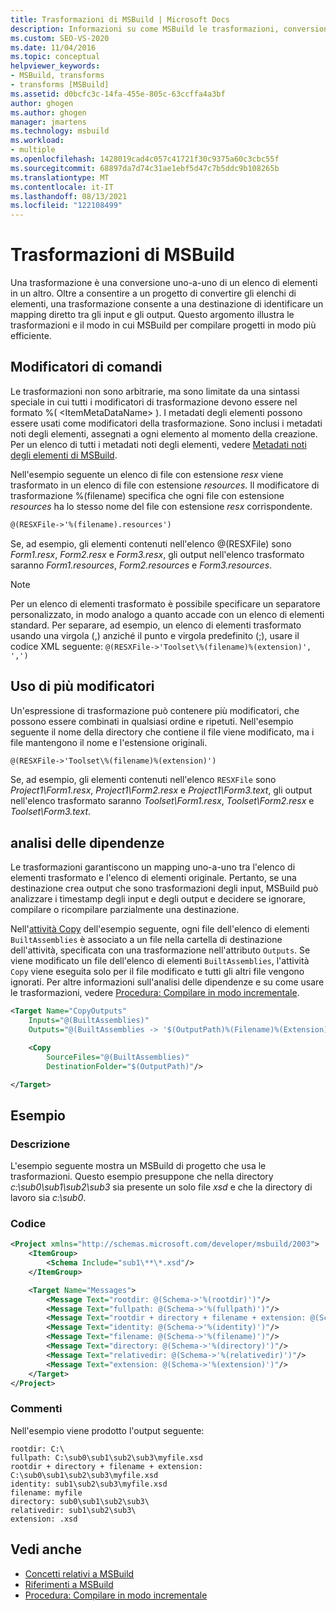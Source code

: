 ```yaml
---
title: Trasformazioni di MSBuild | Microsoft Docs
description: Informazioni su come MSBuild le trasformazioni, conversioni uno-a-uno di un elenco di elementi in un altro, per compilare progetti in modo più efficiente.
ms.custom: SEO-VS-2020
ms.date: 11/04/2016
ms.topic: conceptual
helpviewer_keywords:
- MSBuild, transforms
- transforms [MSBuild]
ms.assetid: d0bcfc3c-14fa-455e-805c-63ccffa4a3bf
author: ghogen
ms.author: ghogen
manager: jmartens
ms.technology: msbuild
ms.workload:
- multiple
ms.openlocfilehash: 1428019cad4c057c41721f30c9375a60c3cbc55f
ms.sourcegitcommit: 68897da7d74c31ae1ebf5d47c7b5ddc9b108265b
ms.translationtype: MT
ms.contentlocale: it-IT
ms.lasthandoff: 08/13/2021
ms.locfileid: "122108499"
---
```

# <a name="msbuild-transforms"></a>Trasformazioni di MSBuild

Una trasformazione è una conversione uno-a-uno di un elenco di elementi in un altro. Oltre a consentire a un progetto di convertire gli elenchi di elementi, una trasformazione consente a una destinazione di identificare un mapping diretto tra gli input e gli output. Questo argomento illustra le trasformazioni e il modo in cui MSBuild per compilare progetti in modo più efficiente.

## <a name="transform-modifiers"></a>Modificatori di comandi

Le trasformazioni non sono arbitrarie, ma sono limitate da una sintassi speciale in cui tutti i modificatori di trasformazione devono essere nel formato %( \<ItemMetaDataName> ). I metadati degli elementi possono essere usati come modificatori della trasformazione. Sono inclusi i metadati noti degli elementi, assegnati a ogni elemento al momento della creazione. Per un elenco di tutti i metadati noti degli elementi, vedere [Metadati noti degli elementi di MSBuild](../msbuild/msbuild-well-known-item-metadata.md).

Nell'esempio seguente un elenco di file con estensione *resx* viene trasformato in un elenco di file con estensione *resources*. Il modificatore di trasformazione %(filename) specifica che ogni file con estensione *resources* ha lo stesso nome del file con estensione *resx* corrispondente.

```xml
@(RESXFile->'%(filename).resources')
```

Se, ad esempio, gli elementi contenuti nell'elenco @(RESXFile) sono *Form1.resx*, *Form2.resx* e *Form3.resx*, gli output nell'elenco trasformato saranno *Form1.resources*, *Form2.resources* e *Form3.resources*.

> [!NOTE]
> Per un elenco di elementi trasformato è possibile specificare un separatore personalizzato, in modo analogo a quanto accade con un elenco di elementi standard. Per separare, ad esempio, un elenco di elementi trasformato usando una virgola (,) anziché il punto e virgola predefinito (;), usare il codice XML seguente: `@(RESXFile->'Toolset\%(filename)%(extension)', ',')`

## <a name="use-multiple-modifiers"></a>Uso di più modificatori

 Un'espressione di trasformazione può contenere più modificatori, che possono essere combinati in qualsiasi ordine e ripetuti. Nell'esempio seguente il nome della directory che contiene il file viene modificato, ma i file mantengono il nome e l'estensione originali.

```xml
@(RESXFile->'Toolset\%(filename)%(extension)')
```

 Se, ad esempio, gli elementi contenuti nell'elenco `RESXFile` sono *Project1\Form1.resx*, *Project1\Form2.resx* e *Project1\Form3.text*, gli output nell'elenco trasformato saranno *Toolset\Form1.resx*, *Toolset\Form2.resx* e *Toolset\Form3.text*.

## <a name="dependency-analysis"></a>analisi delle dipendenze

 Le trasformazioni garantiscono un mapping uno-a-uno tra l'elenco di elementi trasformato e l'elenco di elementi originale. Pertanto, se una destinazione crea output che sono trasformazioni degli input, MSBuild può analizzare i timestamp degli input e degli output e decidere se ignorare, compilare o ricompilare parzialmente una destinazione.

 Nell'[attività Copy](../msbuild/copy-task.md) dell'esempio seguente, ogni file dell'elenco di elementi `BuiltAssemblies` è associato a un file nella cartella di destinazione dell'attività, specificata con una trasformazione nell'attributo `Outputs`. Se viene modificato un file dell'elenco di elementi `BuiltAssemblies`, l'attività `Copy` viene eseguita solo per il file modificato e tutti gli altri file vengono ignorati. Per altre informazioni sull'analisi delle dipendenze e su come usare le trasformazioni, vedere [Procedura: Compilare in modo incrementale](../msbuild/how-to-build-incrementally.md).

```xml
<Target Name="CopyOutputs"
    Inputs="@(BuiltAssemblies)"
    Outputs="@(BuiltAssemblies -> '$(OutputPath)%(Filename)%(Extension)')">

    <Copy
        SourceFiles="@(BuiltAssemblies)"
        DestinationFolder="$(OutputPath)"/>

</Target>
```

## <a name="example"></a>Esempio

### <a name="description"></a>Descrizione

 L'esempio seguente mostra un MSBuild di progetto che usa le trasformazioni. Questo esempio presuppone che nella directory *c:\sub0\sub1\sub2\sub3* sia presente un solo file *xsd* e che la directory di lavoro sia *c:\sub0*.

### <a name="code"></a>Codice

```xml
<Project xmlns="http://schemas.microsoft.com/developer/msbuild/2003">
    <ItemGroup>
        <Schema Include="sub1\**\*.xsd"/>
    </ItemGroup>

    <Target Name="Messages">
        <Message Text="rootdir: @(Schema->'%(rootdir)')"/>
        <Message Text="fullpath: @(Schema->'%(fullpath)')"/>
        <Message Text="rootdir + directory + filename + extension: @(Schema->'%(rootdir)%(directory)%(filename)%(extension)')"/>
        <Message Text="identity: @(Schema->'%(identity)')"/>
        <Message Text="filename: @(Schema->'%(filename)')"/>
        <Message Text="directory: @(Schema->'%(directory)')"/>
        <Message Text="relativedir: @(Schema->'%(relativedir)')"/>
        <Message Text="extension: @(Schema->'%(extension)')"/>
    </Target>
</Project>
```

### <a name="comments"></a>Commenti

 Nell'esempio viene prodotto l'output seguente:

```
rootdir: C:\
fullpath: C:\sub0\sub1\sub2\sub3\myfile.xsd
rootdir + directory + filename + extension: C:\sub0\sub1\sub2\sub3\myfile.xsd
identity: sub1\sub2\sub3\myfile.xsd
filename: myfile
directory: sub0\sub1\sub2\sub3\
relativedir: sub1\sub2\sub3\
extension: .xsd
```

## <a name="see-also"></a>Vedi anche

- [Concetti relativi a MSBuild](../msbuild/msbuild-concepts.md)
- [Riferimenti a MSBuild](../msbuild/msbuild-reference.md)
- [Procedura: Compilare in modo incrementale](../msbuild/how-to-build-incrementally.md)

